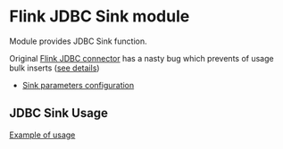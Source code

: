 [//]: # (Copyright 2021-2023 Ness Digital Engineering)

[//]: # ()
[//]: # (Licensed under the Apache License, Version 2.0 &#40;the "License"&#41;;)

[//]: # (you may not use this file except in compliance with the License.)

[//]: # (You may obtain a copy of the License at)

[//]: # ()
[//]: # (http://www.apache.org/licenses/LICENSE-2.0)

[//]: # ()
[//]: # (Unless required by applicable law or agreed to in writing, software)

[//]: # (distributed under the License is distributed on an "AS IS" BASIS,)

[//]: # (WITHOUT WARRANTIES OR CONDITIONS OF ANY KIND, either express or implied.)

[//]: # (See the License for the specific language governing permissions and)

[//]: # (limitations under the License.)

# Flink JDBC Sink module

Module provides JDBC Sink function.


Original [Flink JDBC connector](https://github.com/apache/flink-connector-jdbc) has a nasty bug which prevents of usage bulk inserts ([see details](https://issues.apache.org/jira/browse/FLINK-17488))

- [Sink parameters configuration](src/main/java/com/ness/flink/sink/jdbc/properties/JdbcSinkProperties.java)

## JDBC Sink Usage 

[Example of usage](src/test/java/com/ness/flink/sink/jdbc/JdbcSinkIT.java)
